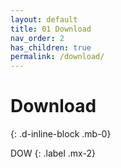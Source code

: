 ```yaml
---
layout: default
title: 01 Download
nav_order: 2
has_children: true
permalink: /download/
---
```


# Download
{: .d-inline-block .mb-0}

DOW
{: .label .mx-2}
